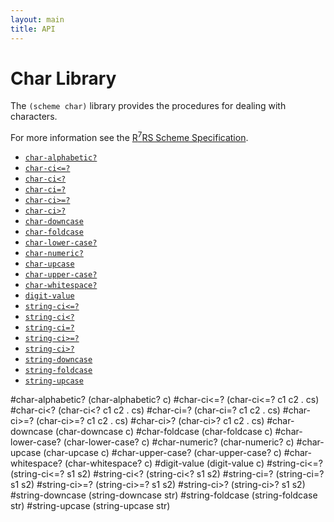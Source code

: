 ```yaml
---
layout: main
title: API
---
```


# Char Library

The `(scheme char)` library provides the procedures for dealing with characters.

For more information see the [R<sup>7</sup>RS Scheme Specification](../../r7rs.pdf).

- [`char-alphabetic?`](#char-alphabetic)
- [`char-ci<=?`](#char-ci)
- [`char-ci<?`](#char-ci-1)
- [`char-ci=?`](#char-ci-2)
- [`char-ci>=?`](#char-ci-3)
- [`char-ci>?`](#char-ci-4)
- [`char-downcase`](#char-downcase)
- [`char-foldcase`](#char-foldcase)
- [`char-lower-case?`](#char-lower-case)
- [`char-numeric?`](#char-numeric)
- [`char-upcase`](#char-upcase)
- [`char-upper-case?`](#char-upper-case)
- [`char-whitespace?`](#char-whitespace)
- [`digit-value`](#digit-value)
- [`string-ci<=?`](#string-ci)
- [`string-ci<?`](#string-ci-1)
- [`string-ci=?`](#string-ci-2)
- [`string-ci>=?`](#string-ci-3)
- [`string-ci>?`](#string-ci-4)
- [`string-downcase`](#string-downcase)
- [`string-foldcase`](#string-foldcase)
- [`string-upcase`](#string-upcase)

#char-alphabetic?
    (char-alphabetic? c)
#char-ci<=?
    (char-ci<=? c1 c2 . cs)
#char-ci<? 
    (char-ci<? c1 c2 . cs)
#char-ci=?
    (char-ci=? c1 c2 . cs)
#char-ci>=? 
    (char-ci>=? c1 c2 . cs)
#char-ci>?
    (char-ci>? c1 c2 . cs)
#char-downcase
    (char-downcase c)
#char-foldcase
    (char-foldcase c)
#char-lower-case?
    (char-lower-case? c)
#char-numeric?
    (char-numeric? c) 
#char-upcase
    (char-upcase c)
#char-upper-case?
    (char-upper-case? c)
#char-whitespace?
    (char-whitespace? c)
#digit-value
    (digit-value c)
#string-ci<=? 
    (string-ci<=? s1 s2)
#string-ci<?
    (string-ci<? s1 s2)
#string-ci=? 
    (string-ci=? s1 s2)
#string-ci>=?
    (string-ci>=? s1 s2)
#string-ci>? 
    (string-ci>? s1 s2)
#string-downcase
    (string-downcase str)
#string-foldcase
    (string-foldcase str)
#string-upcase
    (string-upcase str)

